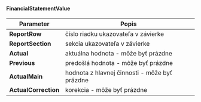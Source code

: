 #### FinancialStatementValue
| Parameter | Popis |
| ----------- | ----------- |
| **ReportRow** | číslo riadku ukazovateľa v závierke |
| **ReportSection** | sekcia ukazovateľa v závierke |
| **Actual** | aktuálna hodnota - môže byť prázdne |
| **Previous** | predošlá hodnota - môže byť prázdne |
| **ActualMain** | hodnota z hlavnej činnosti - môže byť prázdne |
| **ActualCorrection** | korekcia - môže byť prázdne |